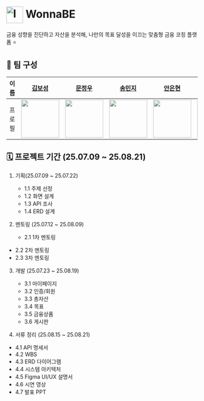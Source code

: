 <h1>
  <img
    src="https://github.com/user-attachments/assets/8f522122-cca1-49c6-8296-2f7cbd3b55f8"
    width="44" height="44" alt="logo" align="absmiddle" />
  WonnaBE
</h1>

<div class="ml-8 mt-2 text-gray-600">
  금융 성향을 진단하고 자산을 분석해, 나만의 목표 달성을 이끄는 맞춤형 금융 코칭 플랫폼 ⭐️
</div>

## 👤 팀 구성

| 이름 | [김보성](https://github.com/greentea0413) | [문정우](https://github.com/JungwooMoon) | [송민지](https://github.com/star075) | [안은현](https://github.com/eunhyeon5322) | [이찬양](https://github.com/cyLee1111) | [정민지](https://github.com/minzzz995) | [최연아](https://github.com/camellia785) |
| :-: | :-: | :-: | :-: | :-: | :-: | :-: | :-: |
| 프로필 | <img src="https://avatars.githubusercontent.com/u/124684536?v=4" width="100"/> | <img src="https://avatars.githubusercontent.com/u/126760153?v=4" width="100"/> | <img src="https://avatars.githubusercontent.com/u/203580692?v=4" width="100"/> | <img src="https://avatars.githubusercontent.com/u/90364682?v=4" width="100"/> | <img src="https://avatars.githubusercontent.com/u/94686233?v=4" width="100"/> | <img src="https://avatars.githubusercontent.com/u/82856122?v=4" width="100"/> | <img src="https://avatars.githubusercontent.com/u/79030514?v=4" width="100"/> |

## 🗓️ 프로젝트 기간 (25.07.09 ~ 25.08.21)

1. 기획(25.07.09 ~ 25.07.22)
	- 1.1 주제 선정
	- 1.2 화면 설계
	- 1.3 API 조사
	- 1.4 ERD 설계
	
2. 멘토링	(25.07.12 ~ 25.08.09)
	- 2.1 1차 멘토링
  - 2.2 2차 멘토링
  - 2.3 3차 멘토링
	
3. 개발 (25.07.23 ~ 25.08.19)
	- 3.1 마이페이지
	- 3.2 인증/회원
	- 3.3 총자산
	- 3.4 목표
	- 3.5 금융상품
	- 3.6 게시판

4. 서류 정리 (25.08.15 ~ 25.08.21)
  - 4.1 API 명세서
  - 4.2 WBS
  - 4.3 ERD 다이어그램
  - 4.4 시스템 아키텍처
  - 4.5 Figma UI/UX 설명서 
  - 4.6 시연 영상
  - 4.7 발표 PPT
